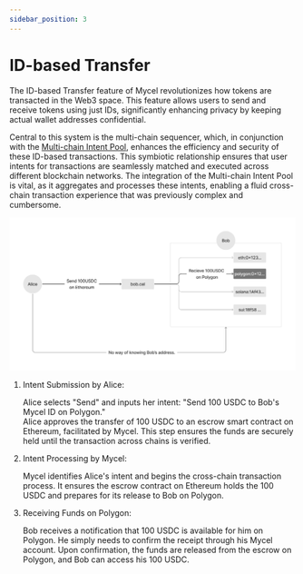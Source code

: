 ```yaml
---
sidebar_position: 3
---
```


# ID-based Transfer

The ID-based Transfer feature of Mycel revolutionizes how tokens are transacted in the Web3 space. This feature allows users to send and receive tokens using just IDs, significantly enhancing privacy by keeping actual wallet addresses confidential.

Central to this system is the multi-chain sequencer, which, in conjunction with the [Multi-chain Intent Pool](/overview/concepts/multi-chain-intent-pool), enhances the efficiency and security of these ID-based transactions. This symbiotic relationship ensures that user intents for transactions are seamlessly matched and executed across different blockchain networks. The integration of the Multi-chain Intent Pool is vital, as it aggregates and processes these intents, enabling a fluid cross-chain transaction experience that was previously complex and cumbersome.

![id-based-transfer](../../assets/id-based-transfer.png)

1. Intent Submission by Alice:

   Alice selects "Send" and inputs her intent: "Send 100 USDC to Bob's Mycel ID on Polygon."  
   Alice approves the transfer of 100 USDC to an escrow smart contract on Ethereum, facilitated by Mycel. This step ensures the funds are securely held until the transaction across chains is verified.

2. Intent Processing by Mycel:

   Mycel identifies Alice's intent and begins the cross-chain transaction process. It ensures the escrow contract on Ethereum holds the 100 USDC and prepares for its release to Bob on Polygon.

3. Receiving Funds on Polygon:

   Bob receives a notification that 100 USDC is available for him on Polygon. He simply needs to confirm the receipt through his Mycel account.
   Upon confirmation, the funds are released from the escrow on Polygon, and Bob can access his 100 USDC.
